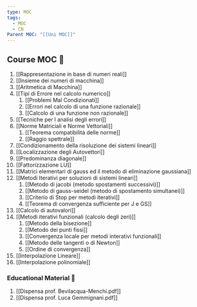 ```yaml
---
type: MOC
tags:
  - MOC
  - CN
Parent MOC: "[[Uni MOC]]"
---
```


## Course MOC  📒
1. [[Rappresentazione in base di numeri reali]]
2. [[Insieme dei numeri di macchina]]
3. [[Aritmetica di Macchina]]
4. [[Tipi di Errore nel calcolo numerico]]
	1. [[Problemi Mal Condizionati]]
	2. [[Errori nel calcolo di una funzione razionale]]
	3. [[Calcolo di una funzione non razionale]]
5. [[Tecniche per l analisi degli errori]]
6. [[Norme Matriciali e Norme Vettoriali]]
	1. [[Teorema compatibilità delle norme]]
	2. [[Raggio spettrale]]
7. [[Condizionamento della risoluzione dei sistemi lineari]]
8. [[Localizzazione degli Autovettori]]
9. [[Predominanza diagonale]]
10. [[Fattorizzazione LU]]
11. [[Matrici elementari di gauss ed il metodo di eliminazione gaussiana]]
12. [[Metodi Iterativi per soluzioni di sistemi lineari]]
	1. [[Metodo di jacobi (metodo spostamenti successivi)]]
	2. [[Metodo di  gauss-seidel (metodo di spostamento simultanei)]]
	3. [[Criterio di Stop per metodi iterativi]]
	4. [[Teorema di convergenza sufficiente per J e GS]]
13. [[Calcolo di autovalori]]
14. [[Metodi iterativi funzionali (calcolo degli zeri)]]
	1. [[Metodo della bisezione]]
	2. [[Metodo dei punti fissi]]
	3. [[Convergenza locale per metodi interativi funzionali]]
	4. [[Metodo delle tangenti o di Newton]]
	5. [[Ordine di convergenza]]
16. [[Interpolazione Lineare]]
15. [[Interpolazione polinomiale]]




### Educational Material 🧱
1. [[Dispensa prof. Bevilacqua-Menchi.pdf]]
2. [[Dispensa prof. Luca Gemmignani.pdf]]




